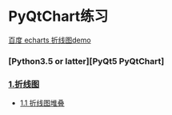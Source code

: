 # PyQtChart练习

[百度 echarts 折线图demo](http://echarts.baidu.com/examples.html#chart-type-line)

### [Python3.5 or latter][PyQt5 PyQtChart]

### [1.折线图](line/)
 - [1.1 折线图堆叠](line/LineStack.py)